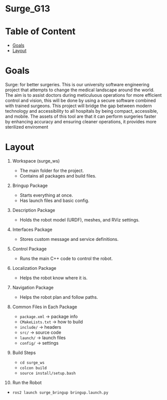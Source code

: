 # Surge_G13

# Table of Content
- [Goals](#-Goals)
- [Layout](#-Layout)

# Goals
Surge: for better surgeries. This is our university software engineering project that attempts to change the medical landscape around the world. The aim is to assist doctors during meticuluous operations for more efficient control and vision, this will be done by using a secure software combined with trained surgeons. This project will bridge the gap between modern technology and accessibility to all hospitals by being compact, accessible, and mobile. The assets of this tool are that it can perform surgeries faster by enhancing accuracy and ensuring cleaner operations, it provides more sterilized enviroment 

# Layout
1. Workspace (surge_ws)
   - The main folder for the project.
   - Contains all packages and build files.

2. Bringup Package
   - Starts everything at once.
   - Has launch files and basic config.

3. Description Package
   - Holds the robot model (URDF), meshes, and RViz settings.

4. Interfaces Package
   - Stores custom message and service definitions.

5. Control Package
   - Runs the main C++ code to control the robot.

6. Localization Package
   - Helps the robot know where it is.

7. Navigation Package
   - Helps the robot plan and follow paths.

8. Common Files in Each Package
   - `package.xml` → package info  
   - `CMakeLists.txt` → how to build  
   - `include/` → headers  
   - `src/` → source code  
   - `launch/` → launch files  
   - `config/` → settings

9. Build Steps
   - `cd surge_ws`
   - `colcon build`
   - `source install/setup.bash`

10. Run the Robot
   - `ros2 launch surge_bringup bringup.launch.py`
